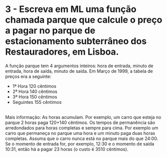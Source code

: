 # 3 - Escreva em ML uma função chamada parque que calcule o preço a pagar no parque de estacionamento subterrâneo dos Restauradores, em Lisboa. 

A função parque tem 4 argumentos inteiros: hora de entrada, minuto de entrada, hora de saída, minuto de saída. Em Março de 1999, a tabela de preços era a seguinte:
- 1ª Hora 120 cêntimos
- 2ª Hora 140 cêntimos
- 3ª Hora 150 cêntimos
- Seguintes 155 cêntimos
<br/>
Mais informação:
As horas acumulam. Por exemplo, um carro que esteja no parque 2 horas paga 120+140 cêntimos.  Os tempos de permanência são arredondados para horas completas e sempre para cima. Por exemplo um carro que permaneça no parque uma hora e um minuto paga duas horas completas. Assuma que o carro nunca está no parque mais do que 24:00. Se o momento de entrada for, por exemplo, 12:30 e o momento de saída 10:31, então há a pagar 23 horas (o custo é 3510 cêntimos).
